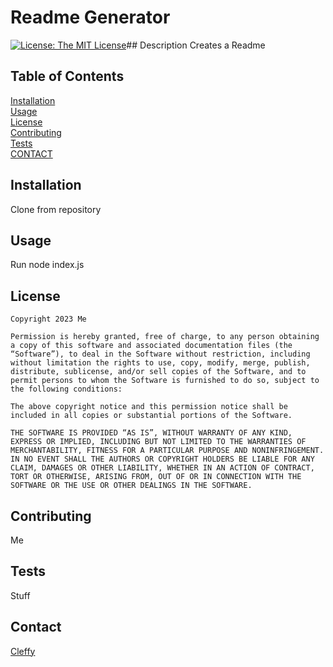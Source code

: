 # Readme Generator
  [![License: The MIT License](https://opensource.org/licenses/MIT)](https://img.shields.io/badge/License-MIT-yellow.svg)## Description
  Creates a Readme
  ## Table of Contents
  [Installation](#Installation)  
  [Usage](#Usage)  
  [License](#License)  
  [Contributing](#Contributing)  
  [Tests](#Tests)  
  [CONTACT](#CONTACT)  
  ## <div id="Installation">Installation</div>
  Clone from repository
  ## <div id="Usage">Usage</div>
  Run node index.js
  ## <div id="License">License</div>
  
    Copyright 2023 Me

    Permission is hereby granted, free of charge, to any person obtaining a copy of this software and associated documentation files (the “Software”), to deal in the Software without restriction, including without limitation the rights to use, copy, modify, merge, publish, distribute, sublicense, and/or sell copies of the Software, and to permit persons to whom the Software is furnished to do so, subject to the following conditions:

    The above copyright notice and this permission notice shall be included in all copies or substantial portions of the Software.

    THE SOFTWARE IS PROVIDED “AS IS”, WITHOUT WARRANTY OF ANY KIND, EXPRESS OR IMPLIED, INCLUDING BUT NOT LIMITED TO THE WARRANTIES OF MERCHANTABILITY, FITNESS FOR A PARTICULAR PURPOSE AND NONINFRINGEMENT. IN NO EVENT SHALL THE AUTHORS OR COPYRIGHT HOLDERS BE LIABLE FOR ANY CLAIM, DAMAGES OR OTHER LIABILITY, WHETHER IN AN ACTION OF CONTRACT, TORT OR OTHERWISE, ARISING FROM, OUT OF OR IN CONNECTION WITH THE SOFTWARE OR THE USE OR OTHER DEALINGS IN THE SOFTWARE.
  ## <div id="Contributing">Contributing</div>
  Me
  ## <div id="Tests">Tests</div>
  Stuff
  ## <div id="Contact">Contact</div>
  [Cleffy](https://github.com/Cleffy/)
  